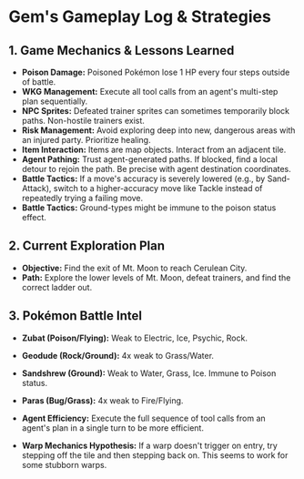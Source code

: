 # Gem's Gameplay Log & Strategies

## 1. Game Mechanics & Lessons Learned
*   **Poison Damage:** Poisoned Pokémon lose 1 HP every four steps outside of battle.
*   **WKG Management:** Execute all tool calls from an agent's multi-step plan sequentially.
*   **NPC Sprites:** Defeated trainer sprites can sometimes temporarily block paths. Non-hostile trainers exist.
*   **Risk Management:** Avoid exploring deep into new, dangerous areas with an injured party. Prioritize healing.
*   **Item Interaction:** Items are map objects. Interact from an adjacent tile.
*   **Agent Pathing:** Trust agent-generated paths. If blocked, find a local detour to rejoin the path. Be precise with agent destination coordinates.
*   **Battle Tactics:** If a move's accuracy is severely lowered (e.g., by Sand-Attack), switch to a higher-accuracy move like Tackle instead of repeatedly trying a failing move.
*   **Battle Tactics:** Ground-types might be immune to the poison status effect.

## 2. Current Exploration Plan
*   **Objective:** Find the exit of Mt. Moon to reach Cerulean City.
*   **Path:** Explore the lower levels of Mt. Moon, defeat trainers, and find the correct ladder out.

## 3. Pokémon Battle Intel
*   **Zubat (Poison/Flying):** Weak to Electric, Ice, Psychic, Rock.
*   **Geodude (Rock/Ground):** 4x weak to Grass/Water.
*   **Sandshrew (Ground):** Weak to Water, Grass, Ice. Immune to Poison status.
*   **Paras (Bug/Grass):** 4x weak to Fire/Flying.

*   **Agent Efficiency:** Execute the full sequence of tool calls from an agent's plan in a single turn to be more efficient.
*   **Warp Mechanics Hypothesis:** If a warp doesn't trigger on entry, try stepping off the tile and then stepping back on. This seems to work for some stubborn warps.